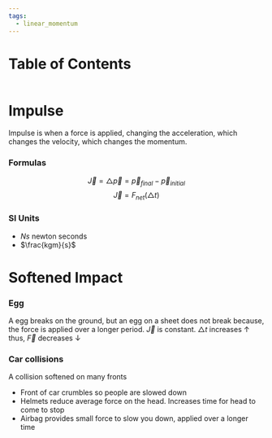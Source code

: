 ```yaml
---
tags:
  - linear_momentum
---
```

# Table of Contents
```table-of-contents
```
# Impulse
Impulse is when a force is applied, changing the acceleration, which changes the velocity, which changes the momentum. 
### Formulas
$$\overrightarrow J = \triangle \overrightarrow p = \overrightarrow p_{final} - \overrightarrow p_{initial}$$
$$\overrightarrow J = F_{net}(\triangle t)$$
### SI Units
- $Ns$ newton seconds
- $\frac{kgm}{s}$ 

# Softened Impact
### Egg
A egg breaks on the ground, but an egg on a sheet does not break because, the force is applied over a longer period.
$\overrightarrow J$  is constant.
$\triangle t$ increases $\uparrow$
thus, $\overrightarrow F$ decreases $\downarrow$
### Car collisions
A collision softened on many fronts
- Front of car crumbles so people are slowed down
- Helmets reduce average force on the head. Increases time for head to come to stop
- Airbag provides small force to slow you down, applied over a longer time